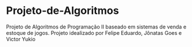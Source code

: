 # Projeto-de-Algoritmos
Projeto de Algoritmos de Programação II baseado em sistemas de venda e estoque de jogos. Projeto idealizado por Felipe Eduardo, Jônatas Goes e Victor Yukio
